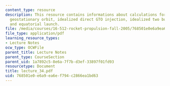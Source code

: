 ```yaml
---
content_type: resource
description: This resource contains informations about calculations for launch to
  geostationary orbit, idealized direct GTO injection, idealized two burn GTO injection
  and equatorial launch.
file: /media/courses/16-512-rocket-propulsion-fall-2005/768501e0e6a9ea6ef794c2866ea1bd63_lecture_34.pdf
file_type: application/pdf
learning_resource_types:
- Lecture Notes
ocw_type: OCWFile
parent_title: Lecture Notes
parent_type: CourseSection
parent_uid: 1a7892c5-8e6a-7f7b-d3ef-33897f01fd93
resourcetype: Document
title: lecture_34.pdf
uid: 768501e0-e6a9-ea6e-f794-c2866ea1bd63
---
```

